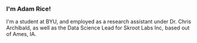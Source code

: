 ### I'm Adam Rice! 

I'm a student at BYU, and employed as a research assistant under Dr. Chris Archibald, as well as the Data Science Lead for Skroot Labs Inc, based out of Ames, IA. 
